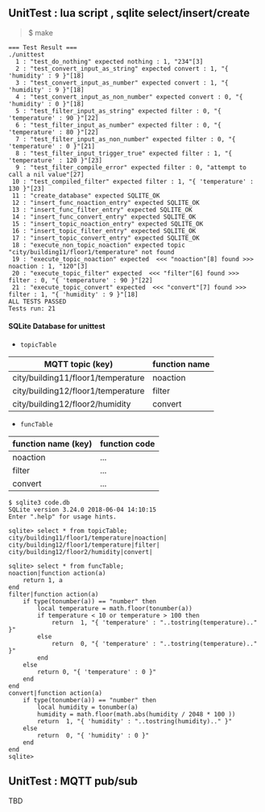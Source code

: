 
 
## UnitTest : lua script , sqlite select/insert/create

> $ make

```
=== Test Result ===
./unittest
  1 : "test_do_nothing" expected nothing : 1, "234"[3]
  2 : "test_convert_input_as_string" expected convert : 1, "{ 'humidity' : 9 }"[18]
  3 : "test_convert_input_as_number" expected convert : 1, "{ 'humidity' : 9 }"[18]
  4 : "test_convert_input_as_non_number" expected convert : 0, "{ 'humidity' : 0 }"[18]
  5 : "test_filter_input_as_string" expected filter : 0, "{ 'temperature' : 90 }"[22]
  6 : "test_filter_input_as_number" expected filter : 0, "{ 'temperature' : 80 }"[22]
  7 : "test_filter_input_as_non_number" expected filter : 0, "{ 'temperature' : 0 }"[21]
  8 : "test_filter_input_trigger_true" expected filter : 1, "{ 'temperature' : 120 }"[23]
  9 : "test_filter_compile_error" expected filter : 0, "attempt to call a nil value"[27]
 10 : "test_compiled_filter" expected filter : 1, "{ 'temperature' : 130 }"[23]
 11 : "create_database" expected SQLITE_OK
 12 : "insert_func_noaction_entry" expected SQLITE_OK
 13 : "insert_func_filter_entry" expected SQLITE_OK
 14 : "insert_func_convert_entry" expected SQLITE_OK
 15 : "insert_topic_noaction_entry" expected SQLITE_OK
 16 : "insert_topic_filter_entry" expected SQLITE_OK
 17 : "insert_topic_convert_entry" expected SQLITE_OK
 18 : "execute_non_topic_noaction" expected topic "city/building11/floor1/temperature" not found
 19 : "execute_topic_noaction" expected  <<< "noaction"[8] found >>>  noaction : 1, "120"[3]
 20 : "execute_topic_filter" expected  <<< "filter"[6] found >>>  filter : 0, "{ 'temperature' : 90 }"[22]
 21 : "execute_topic_convert" expected  <<< "convert"[7] found >>>  filter : 1, "{ 'humidity' : 9 }"[18]
ALL TESTS PASSED
Tests run: 21
```

#### SQLite Database for unittest

- `topicTable`

| MQTT topic (key)  | function name |
| ------------- | ------------- |
|city/building11/floor1/temperature|noaction|
|city/building12/floor1/temperature|filter|
|city/building12/floor2/humidity|convert||

- `funcTable`

| function name (key)  | function code |
| ------------- | ------------- |
|noaction| ... |
|filter| ... |
|convert| ... ||

```
$ sqlite3 code.db
SQLite version 3.24.0 2018-06-04 14:10:15
Enter ".help" for usage hints.

sqlite> select * from topicTable;
city/building11/floor1/temperature|noaction|
city/building12/floor1/temperature|filter|
city/building12/floor2/humidity|convert|

sqlite> select * from funcTable;
noaction|function action(a)
    return 1, a
end
filter|function action(a)
    if type(tonumber(a)) == "number" then
        local temperature = math.floor(tonumber(a))
        if temperature < 10 or temperature > 100 then
            return  1, "{ 'temperature' : "..tostring(temperature).." }"
        else
            return  0, "{ 'temperature' : "..tostring(temperature).." }"
        end
    else
        return 0, "{ 'temperature' : 0 }"
    end
end
convert|function action(a)
    if type(tonumber(a)) == "number" then
        local humidity = tonumber(a)
        humidity = math.floor(math.abs(humidity / 2048 * 100 ))
        return  1, "{ 'humidity' : "..tostring(humidity).." }"
    else
        return  0, "{ 'humidity' : 0 }"
    end
end
sqlite>
```

## UnitTest : MQTT pub/sub

TBD

